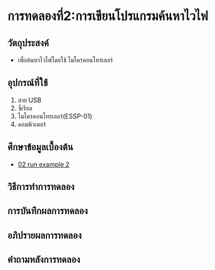 # การทดลองที่2:การเขียนโปรแกรมค้นหาไวไฟ

## วัตถุประสงค์
* เพื่อค้นหาไวไฟโดยใช้ ไมโครคอนโทรเลอร์

## อุปกรณ์ที่ใช้
1. สาย USB
2. ซีเรียล
3. ไมโครคอนโทรเลอร์(ESSP-01)
4. คอมพิวเตอร์

## ศึกษาข้อมูลเบื้องต้น
* [02 run example 2](https://youtu.be/yBjab0UNuB8)

## วิธีการทำการทดลอง

## การบันทึกผลการทดลอง
## อภิปรายผลการทดลอง
## คำถามหลังการทดลอง
